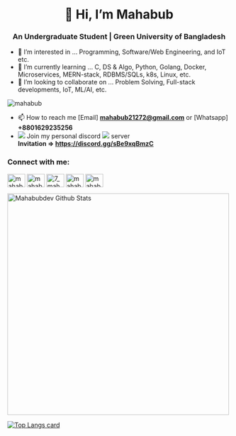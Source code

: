 
<h1 align="center">👋 Hi, I’m Mahabub</h1>
<h3 align="center">An Undergraduate Student | Green University of Bangladesh</h3>

- 👀 I’m interested in ... Programming, Software/Web Engineering, and IoT etc.
- 🌱 I’m currently learning ... C, DS & Algo, Python, Golang, Docker, Microservices, MERN-stack, RDBMS/SQLs, k8s, Linux, etc.
- 💞️ I’m looking to collaborate on ... Problem Solving, Full-stack developments, IoT, ML/AI, etc.

<p align="left"> <img src="https://komarev.com/ghpvc/?username=mahabub72&label=Profile%20views&color=0e75b6&style=flat" alt="mahabub" /> </p>

- 📫 How to reach me [Email] **mahabub21272@gmail.com** or [Whatsapp] **+8801629235256**
- <img src="https://cdn.jsdelivr.net/gh/Readme-Workflows/Readme-Icons@main/icons/octicons/ApprovedChanges.svg" /> Join my personal discord <img src="https://cdn.icon-icons.com/icons2/2108/PNG/32/discord_icon_130958.png"/> server <br /> **Invitation => https://discord.gg/sBe9xqBmzC**

<h3 align="left">Connect with me:</h3>
<p align="left">
<a href="https://linkedin.com/in/mahabub2000/" target="blank"><img align="center" src="https://raw.githubusercontent.com/rahuldkjain/github-profile-readme-generator/master/src/images/icons/Social/linked-in-alt.svg" alt="mahabub2000/" height="30" width="40" /></a>
<!-- <a href="https://kaggle.com/username" target="blank"><img align="center" src="https://raw.githubusercontent.com/rahuldkjain/github-profile-readme-generator/master/src/images/icons/Social/kaggle.svg" alt="name" height="30" width="40" /></a> -->
<a href="https://fb.com/mahabub6333/" target="blank"><img align="center" src="https://raw.githubusercontent.com/rahuldkjain/github-profile-readme-generator/master/src/images/icons/Social/facebook.svg" alt="mahabub/" height="30" width="40" /></a>
<a href="https://instagram.com/7_mahabub/" target="blank"><img align="center" src="https://raw.githubusercontent.com/rahuldkjain/github-profile-readme-generator/master/src/images/icons/Social/instagram.svg" alt="7_mahabub/" height="30" width="40" /></a>
<!--<a href="https://www.codechef.com/users/username" target="blank"><img align="center" src="https://cdn.jsdelivr.net/npm/simple-icons@3.1.0/icons/codechef.svg" alt="name" height="30" width="40" /></a>-->
<a href="https://www.hackerrank.com/mahabub072" target="blank"><img align="center" src="https://raw.githubusercontent.com/rahuldkjain/github-profile-readme-generator/master/src/images/icons/Social/hackerrank.svg" alt="mahabub072" height="30" width="40" /></a>
<!--<a href="https://codeforces.com/profile/mahabub72" target="blank"><img align="center" src="https://raw.githubusercontent.com/rahuldkjain/github-profile-readme-generator/master/src/images/icons/Social/codeforces.svg" alt="mahabub72" height="30" width="40" /></a>-->
<a href="https://www.leetcode.com/mahabub072/" target="blank"><img align="center" src="https://raw.githubusercontent.com/rahuldkjain/github-profile-readme-generator/master/src/images/icons/Social/leet-code.svg" alt="mahabub72/" height="30" width="40" /></a>
<!--<a href="https://auth.geeksforgeeks.org/user/username" target="blank"><img align="center" src="https://raw.githubusercontent.com/rahuldkjain/github-profile-readme-generator/master/src/images/icons/Social/geeks-for-geeks.svg" alt="username" height="30" width="40" /></a>
</p> -->
  <p> </p>
<img width="500px" alt="Mahabubdev Github Stats"  src="https://github-readme-stats.vercel.app/api?username=mahabubdev&show_icons=true"/>

[![Top Langs card](https://github-readme-stats.vercel.app/api/top-langs/?username=mahabubdev&card_width=500)](https://github.com/mahabubdev/)
<!---
mahabub72/mahabub72 is a ✨ special ✨ repository because its `README.md` (this file) appears on your GitHub profile.
You can click the Preview link to take a look at your changes.

[![LinkedIn Connect](https://img.shields.io/badge/%20-Connect-black?color=14171A&labelColor=212121&logo=linkedin&logoColor=ffffff)](https://www.linkedin.com/in/mahabub2000/) 
[![Facebook Follow](https://img.shields.io/badge/%20-Follow-black?color=14171A&labelColor=1976d2&logo=facebook&logoColor=ffffff)](https://web.facebook.com/mahabub6333) 
-->

